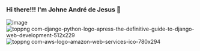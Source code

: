 ### Hi there!!! I'm Johne André de Jesus 👋

<!--
**johneandredejesus/johneandredejesus** is a ✨ _special_ ✨ repository because its `README.md` (this file) appears on your GitHub profile.

Here are some ideas to get you started:

- 🔭 I’m currently working on ...
- 🌱 I’m currently learning ...
- 👯 I’m looking to collaborate on ...
- 🤔 I’m looking for help with ...
- 💬 Ask me about ...
- 📫 How to reach me: ...
- 😄 Pronouns: ...
- ⚡ Fun fact: ...
-->

![image](https://camo.githubusercontent.com/edbf0a154fb266da96cd1b5379eec350cff7ef072ba42ee003c713c321cb0ba8/68747470733a2f2f7777772e707974686f6e2e6f72672f7374617469632f696d672f707974686f6e2d6c6f676f2e706e67)
![toppng com-django-python-logo-apress-the-definitive-guide-to-django-web-development-512x229](https://user-images.githubusercontent.com/53568510/122806927-56a2a780-d2a1-11eb-8a58-18aa518c4331.png)
![toppng com-aws-logo-amazon-web-services-ico-780x294](https://user-images.githubusercontent.com/53568510/122806646-f875c480-d2a0-11eb-8f76-666e5d307c8c.png)




